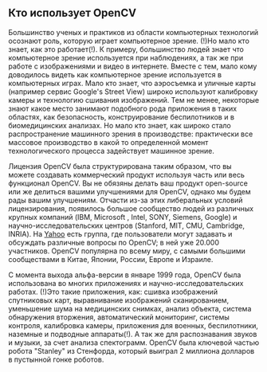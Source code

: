 ## Кто использует OpenCV

Большинство ученых и практиков из области компьютерных технологий осознают роль, которую играет компьютерное зрение. (!)Но мало кто знает, как это работает(!). К примеру, большинство людей знает что компьютерное зрение используется при наблюдениях, а так же при работе с изображениями и видео в интернете. Вместе с тем, мало кому доводилось видеть как компьютерное зрение используется в компьютерных играх. Мало кто знает, что аэросъемка и уличные карты (например сервис Google's Street View) широко используют калибровку камеры и технологию сшивания изображений. Тем не менее, некоторые знают какое место занимают подобного рода приложения в таких областях, как безопасность, конструирование беспилотников и в биомедицинских анализах. Но мало кто знает, как широко стало распространение машинного зрения в производстве: практически все массовое производство в какой то определенной момент технологического процесса задействует машинное зрение.

Лицензия OpenCV была структурирована таким образом, что вы можете создавать коммерческий продукт используя часть или весь функционал OpenCV. Вы не обязяны делать ваш продукт open-source или же делиться вашими улучшениями для OpenCV, однако мы будем рады вашим улучшениям. Отчасти из-за этих либеральных условий лицензирования, появилось большое сообщество людей из различных крупных компаний (IBM, Microsoft , Intel, SONY, Siemens, Google) и научно-исследовательских центров (Stanford, MIT, CMU, Cambridge, INRIA). На [Yahoo](http://groups.yahoo.com/group/OpenCV) есть группа, где пользователи могут задавать и обсуждать различные вопросы по OpenCV; в ней уже 20.000 участников. OpenCV популярна по всему миру, с самыми большими сообществами в Китае, Японии, России, Европе и Израиле.

С момента выхода альфа-версии в январе 1999 года, OpenCV была использована во многих приложениях и научно-исследовательских работах. (!)Это такие приложения, как: сшивка изображений спутниковых карт, выравнивание изображений сканированием, уменьшение шума на медицинских снимках, анализ объекта, система обнаружения вторжения, автоматический мониторинг, системы контроля, калибровка камеры, приложения для военных, беспилотники, наземные и подводные аппараты(!). А так же для распознавания звуков и музыки, за счет анализа спектограмм. OpenCV была ключевой частью робота "Stanley" из Стенфорда, который выиграл 2 миллиона долларов в пустынной гонке роботов.
